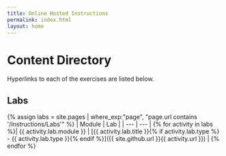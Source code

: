 ```yaml
---
title: Online Hosted Instructions
permalink: index.html
layout: home
---
```


# Content Directory

Hyperlinks to each of the exercises are listed below.

## Labs

{% assign labs = site.pages | where_exp:"page", "page.url contains '/Instructions/Labs'" %}
| Module | Lab |
| --- | --- | 
{% for activity in labs  %}| {{ activity.lab.module }} | [{{ activity.lab.title }}{% if activity.lab.type %} - {{ activity.lab.type }}{% endif %}]({{ site.github.url }}{{ activity.url }}) |
{% endfor %}

<!-- ## Demos

{% assign demos = site.pages | where_exp:"page", "page.url contains '/Instructions/Demos'" %}
| Module | Demo |
| --- | --- | 
{% for activity in demos  %}| {{ activity.demo.module }} | [{{ activity.demo.title }}]({{ site.github.url }}{{ activity.url }}) |
{% endfor %}
 -->